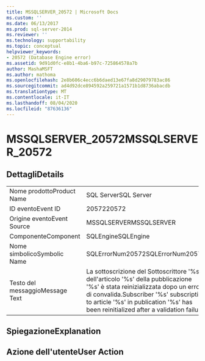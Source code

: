 ```yaml
---
title: MSSQLSERVER_20572 | Microsoft Docs
ms.custom: ''
ms.date: 06/13/2017
ms.prod: sql-server-2014
ms.reviewer: ''
ms.technology: supportability
ms.topic: conceptual
helpviewer_keywords:
- 20572 (Database Engine error)
ms.assetid: 9d91d0fc-e8b1-4ba6-b97c-725864578a7b
author: MashaMSFT
ms.author: mathoma
ms.openlocfilehash: 2e8b606c4ecc6b6daed13e67fa8d29079783ac86
ms.sourcegitcommit: ad4d92dce894592a259721a1571b1d8736abacdb
ms.translationtype: MT
ms.contentlocale: it-IT
ms.lasthandoff: 08/04/2020
ms.locfileid: "87636136"
---
```

# <a name="mssqlserver_20572"></a><span data-ttu-id="bac66-102">MSSQLSERVER_20572</span><span class="sxs-lookup"><span data-stu-id="bac66-102">MSSQLSERVER_20572</span></span>
    
## <a name="details"></a><span data-ttu-id="bac66-103">Dettagli</span><span class="sxs-lookup"><span data-stu-id="bac66-103">Details</span></span>  
  
|||  
|-|-|  
|<span data-ttu-id="bac66-104">Nome prodotto</span><span class="sxs-lookup"><span data-stu-id="bac66-104">Product Name</span></span>|<span data-ttu-id="bac66-105">SQL Server</span><span class="sxs-lookup"><span data-stu-id="bac66-105">SQL Server</span></span>|  
|<span data-ttu-id="bac66-106">ID evento</span><span class="sxs-lookup"><span data-stu-id="bac66-106">Event ID</span></span>|<span data-ttu-id="bac66-107">20572</span><span class="sxs-lookup"><span data-stu-id="bac66-107">20572</span></span>|  
|<span data-ttu-id="bac66-108">Origine evento</span><span class="sxs-lookup"><span data-stu-id="bac66-108">Event Source</span></span>|<span data-ttu-id="bac66-109">MSSQLSERVER</span><span class="sxs-lookup"><span data-stu-id="bac66-109">MSSQLSERVER</span></span>|  
|<span data-ttu-id="bac66-110">Componente</span><span class="sxs-lookup"><span data-stu-id="bac66-110">Component</span></span>|<span data-ttu-id="bac66-111">SQLEngine</span><span class="sxs-lookup"><span data-stu-id="bac66-111">SQLEngine</span></span>|  
|<span data-ttu-id="bac66-112">Nome simbolico</span><span class="sxs-lookup"><span data-stu-id="bac66-112">Symbolic Name</span></span>|<span data-ttu-id="bac66-113">SQLErrorNum20572</span><span class="sxs-lookup"><span data-stu-id="bac66-113">SQLErrorNum20572</span></span>|  
|<span data-ttu-id="bac66-114">Testo del messaggio</span><span class="sxs-lookup"><span data-stu-id="bac66-114">Message Text</span></span>|<span data-ttu-id="bac66-115">La sottoscrizione del Sottoscrittore '%s' dell'articolo '%s' della pubblicazione '%s' è stata reinizializzata dopo un errore di convalida.</span><span class="sxs-lookup"><span data-stu-id="bac66-115">Subscriber '%s' subscription to article '%s' in publication '%s' has been reinitialized after a validation failure.</span></span>|  
  
## <a name="explanation"></a><span data-ttu-id="bac66-116">Spiegazione</span><span class="sxs-lookup"><span data-stu-id="bac66-116">Explanation</span></span>  
  
## <a name="user-action"></a><span data-ttu-id="bac66-117">Azione dell'utente</span><span class="sxs-lookup"><span data-stu-id="bac66-117">User Action</span></span>  
  
